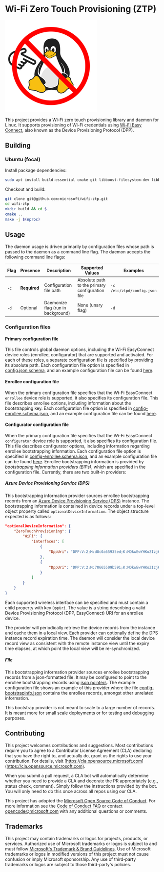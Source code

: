 # Wi-Fi Zero Touch Provisioning (ZTP)

![ZTP Penguin](docs/ztppenguin.png)

This project provides a Wi-Fi zero touch provisioning library and daemon for Linux. It supports provisioning of Wi-Fi credentials using [Wi-Fi Easy Connect](https://www.wi-fi.org/discover-wi-fi/wi-fi-easy-connect), also known as the Device Provisioning Protocol (DPP).

## Building

### Ubuntu (focal)

Install package dependencies:

```bash
sudo apt install build-essential cmake git libboost-filesystem-dev libboost-random-dev libboost-regex-dev libboost-system-dev libboost-thread-dev libbrotli-dev libgpiod-dev libjson-c-dev libssl-dev libsystemd-dev pkg-config zlib1g-dev
```

Checkout and build:

```bash
git clone git@github.com:microsoft/wifi-ztp.git
cd wifi-ztp
mkdir build && cd $_
cmake ..
make -j $(nproc)
```

## Usage

The daemon usage is driven primarily by configuration files whose path is passed
to the daemon as a command line flag. The daemon accepts the following command
line flags:

| Flag | Presence     | Description                        | Supported Values                                | Examples                   |
|------|--------------|------------------------------------|-------------------------------------------------|----------------------------|
| `-c` | **Required** | Configuration file path            | Absolute path to the primary configuration file | `-c /etc/ztpd/config.json` |
| `-d` | Optional     | Daemonize flag (run in background) | None (unary flag)                               | `-d`                       |

### Configuration files

#### Primary configuration file

This file controls global daemon options, including the Wi-Fi EasyConnect device
roles (enrollee, configurator) that are supported and activated. For each of
these roles, a separate configuration file is specified by providing its absolute path. Each configuration file option is specified in [config.json.schema](/samples/ztpd/config/config.schema.json), and an example configuration file can be found [here](/samples/ztpd/config/config.json).

#### Enrollee configuration file

When the primary configuration file specifies that the Wi-Fi EasyConnect `enrollee` device role is supported, it also specifies its configuration file. This file describes enrollee options, including information about the bootstrapping key. Each configuration file option is specified in [config-enrollee.schema.json](samples/ztpd/config/config-enrollee.schema.json), and an example configuration file can be found [here](/samples/ztpd/config/config-enrollee.json).

#### Configurator configuration file

When the primary configuration file specifies that the Wi-Fi EasyConnect `configurator` device role is supported, it also specifies its configuration file. This file describes configurator options, including information regarding enrollee bootstrapping information. Each configuration file option is specified in [config-enrollee.schema.json](samples/ztpd/config/config-configurator.schema.json), and an example configuration file can be found [here](/samples/ztpd/config/config-configurator.json). Enrollee bootstrapping information is provided by _bootstrapping information providers (BIPs)_, which are specified in the configuration file. Currently, there are two built-in providers:

##### Azure Device Provisioning Service (DPS)

This bootstrapping information provider sources enrollee bootstrapping records from an [Azure Device Provisioning Service (DPS)](https://docs.microsoft.com/en-us/azure/iot-dps/about-iot-dps) instance. The bootstrapping information is contained in device records under a top-level object property called `optionalDeviceInformation`. The object structure expected is as follows:

```json
"optionalDeviceInformation": {
    "ZeroTouchProvisioning": {
        "WiFi": {
            "Interfaces": [
                {
                    "DppUri": "DPP:V:2;M:d8c0a65935ed;K:MDkwEwYHKoZIzj0CAQYIKoZIzj0DAQcDIgACE0vdn8KsfXKHusJPcEscx+naQyQJLSob1VjuqPsP6r8=;;"
                },
                {
                    "DppUri": "DPP:V:2;M:70665509b591;K:MDkwEwYHKoZIzj0CAQYIKoZIzj0DAQcDIgACiLN+2Rk4tRlwl4CKYkSEdheJIEbZO5UBr9SPoPFI394=;;"
                }
            ]
        }
    }
}
```

Each supported wireless interface can be specified and must contain a child property with key `DppUri`. The value is a string describing a valid Device Provisioning Protocol (DPP, EasyConnect) URI for an enrollee device.

The provider will periodically retrieve the device records from the instance and cache them in a local view. Each provider can optionally define the DPS instance record expiration time. The daemon will consider the local device record view as consistent with the remote instance view until the expiry time elapses, at which point the local view will be re-synchronized.

##### File

This bootstrapping information provider sources enrollee bootstrapping records from a json-formatted file. It may be configured to point to the enrollee bootstrapping records using [json pointers](https://datatracker.ietf.org/doc/html/rfc6901). The example configuration file shows an example of this provider where the file [config-bootstrapinfo.json](samples/ztpd/config/config-bootstrapinfo.json) contains the enrollee records, amongst other unrelated information.

This bootstrap provider is not meant to scale to a large number of records. It is meant more for small scale deployments or for testing and debugging purposes.

## Contributing

This project welcomes contributions and suggestions.  Most contributions require you to agree to a
Contributor License Agreement (CLA) declaring that you have the right to, and actually do, grant us
the rights to use your contribution. For details, visit [https://cla.opensource.microsoft.com](https://cla.opensource.microsoft.com).

When you submit a pull request, a CLA bot will automatically determine whether you need to provide
a CLA and decorate the PR appropriately (e.g., status check, comment). Simply follow the instructions
provided by the bot. You will only need to do this once across all repos using our CLA.

This project has adopted the [Microsoft Open Source Code of Conduct](https://opensource.microsoft.com/codeofconduct/).
For more information see the [Code of Conduct FAQ](https://opensource.microsoft.com/codeofconduct/faq/) or
contact [opencode@microsoft.com](mailto:opencode@microsoft.com) with any additional questions or comments.

## Trademarks

This project may contain trademarks or logos for projects, products, or services. Authorized use of Microsoft 
trademarks or logos is subject to and must follow 
[Microsoft's Trademark & Brand Guidelines](https://www.microsoft.com/en-us/legal/intellectualproperty/trademarks/usage/general).
Use of Microsoft trademarks or logos in modified versions of this project must not cause confusion or imply Microsoft sponsorship.
Any use of third-party trademarks or logos are subject to those third-party's policies.
